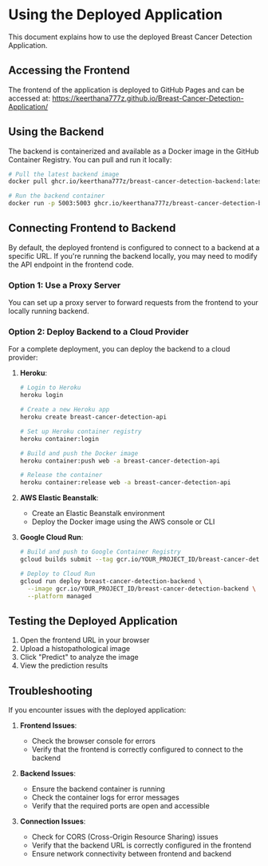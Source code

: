 # Using the Deployed Application

This document explains how to use the deployed Breast Cancer Detection Application.

## Accessing the Frontend

The frontend of the application is deployed to GitHub Pages and can be accessed at:
https://keerthana777z.github.io/Breast-Cancer-Detection-Application/

## Using the Backend

The backend is containerized and available as a Docker image in the GitHub Container Registry. You can pull and run it locally:

```bash
# Pull the latest backend image
docker pull ghcr.io/keerthana777z/breast-cancer-detection-backend:latest

# Run the backend container
docker run -p 5003:5003 ghcr.io/keerthana777z/breast-cancer-detection-backend:latest
```

## Connecting Frontend to Backend

By default, the deployed frontend is configured to connect to a backend at a specific URL. If you're running the backend locally, you may need to modify the API endpoint in the frontend code.

### Option 1: Use a Proxy Server

You can set up a proxy server to forward requests from the frontend to your locally running backend.

### Option 2: Deploy Backend to a Cloud Provider

For a complete deployment, you can deploy the backend to a cloud provider:

1. **Heroku**:
   ```bash
   # Login to Heroku
   heroku login
   
   # Create a new Heroku app
   heroku create breast-cancer-detection-api
   
   # Set up Heroku container registry
   heroku container:login
   
   # Build and push the Docker image
   heroku container:push web -a breast-cancer-detection-api
   
   # Release the container
   heroku container:release web -a breast-cancer-detection-api
   ```

2. **AWS Elastic Beanstalk**:
   - Create an Elastic Beanstalk environment
   - Deploy the Docker image using the AWS console or CLI

3. **Google Cloud Run**:
   ```bash
   # Build and push to Google Container Registry
   gcloud builds submit --tag gcr.io/YOUR_PROJECT_ID/breast-cancer-detection-backend
   
   # Deploy to Cloud Run
   gcloud run deploy breast-cancer-detection-backend \
     --image gcr.io/YOUR_PROJECT_ID/breast-cancer-detection-backend \
     --platform managed
   ```

## Testing the Deployed Application

1. Open the frontend URL in your browser
2. Upload a histopathological image
3. Click "Predict" to analyze the image
4. View the prediction results

## Troubleshooting

If you encounter issues with the deployed application:

1. **Frontend Issues**:
   - Check the browser console for errors
   - Verify that the frontend is correctly configured to connect to the backend

2. **Backend Issues**:
   - Ensure the backend container is running
   - Check the container logs for error messages
   - Verify that the required ports are open and accessible

3. **Connection Issues**:
   - Check for CORS (Cross-Origin Resource Sharing) issues
   - Verify that the backend URL is correctly configured in the frontend
   - Ensure network connectivity between frontend and backend
